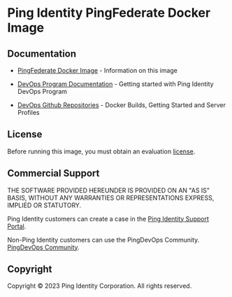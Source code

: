 # Ping Identity PingFederate Docker Image

## Documentation

* [PingFederate Docker Image](https://devops.pingidentity.com/docker-images/pingfederate/) - Information on this image

* [DevOps Program Documentation](https://devops.pingidentity.com/) - Getting started with Ping Identity DevOps Program

* [DevOps Github Repositories](https://github.com/topics/ping-devops) - Docker Builds, Getting Started and Server Profiles

## License

Before running this image, you must obtain an evaluation [license](https://devops.pingidentity.com/how-to/devopsRegistration/).

## Commercial Support

THE SOFTWARE PROVIDED HEREUNDER IS PROVIDED ON AN "AS IS" BASIS, WITHOUT
ANY WARRANTIES OR REPRESENTATIONS EXPRESS, IMPLIED OR STATUTORY.

Ping Identity customers can create a case in the [Ping Identity Support Portal](https://support.pingidentity.com/s/).

Non-Ping Identity customers can use the PingDevOps Community. [PingDevOps Community](https://support.pingidentity.com/s/topic/0TO1W000000IF30WAG/pingdevops).

## Copyright

Copyright © 2023 Ping Identity Corporation. All rights reserved.
